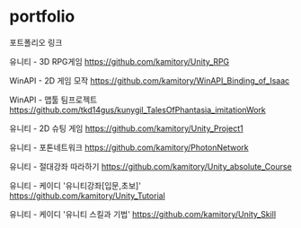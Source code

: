 # portfolio
포트폴리오 링크

유니티 - 3D RPG게임  https://github.com/kamitory/Unity_RPG

WinAPI - 2D 게임 모작  https://github.com/kamitory/WinAPI_Binding_of_Isaac

WinAPI - 맵툴 팀프로젝트  https://github.com/tkd14gus/kunygil_TalesOfPhantasia_imitationWork

유니티 - 2D 슈팅 게임  https://github.com/kamitory/Unity_Project1

유니티 - 포톤네트워크  https://github.com/kamitory/PhotonNetwork

유니티 - 절대강좌 따라하기  https://github.com/kamitory/Unity_absolute_Course

유니티 - 케이디 '유니티강좌[입문,초보]'  https://github.com/kamitory/Unity_Tutorial

유니티 - 케이디 '유니티 스킬과 기법'  https://github.com/kamitory/Unity_Skill
